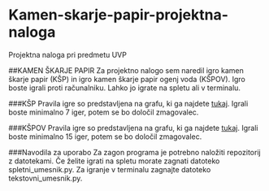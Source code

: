 # Kamen-skarje-papir-projektna-naloga
Projektna naloga pri predmetu UVP

##KAMEN ŠKARJE PAPIR
Za projektno nalogo sem naredil igro kamen škarje papir (KŠP) in igro kamen škarje papir ogenj voda (KŠPOV).
Igro boste igrali proti računalniku. Lahko jo igrate na spletu ali v terminalu.

###KŠP
Pravila igre so predstavljena na grafu, ki ga najdete [tukaj](https://en.wikipedia.org/wiki/Rock_paper_scissors#/media/File:Rock-paper-scissors.svg).
Igrali boste minimalno 7 iger, potem se bo določil zmagovalec.

###KŠPOV
Pravila igre so predstavljena na grafu, ki ga najdete [tukaj](https://en.wikipedia.org/wiki/Rock_paper_scissors#/media/File:Rpsfw_game.svg). 
Igrali boste minimalno 15 iger, potem se bo določil zmagovalec.

###Navodila za uporabo 
Za zagon programa je potrebno naložiti repozitorij z datotekami.
Če želite igrati na spletu morate zagnati datoteko spletni_umesnik.py. 
Za igranje v terminalu zagnajte datoteko tekstovni_umesnik.py.
